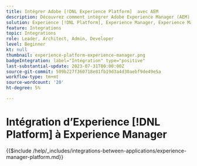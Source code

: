 ```yaml
---
title: Intégrer Adobe [!DNL Experience Platform]  avec AEM
description: Découvrez comment intégrer Adobe Experience Manager (AEM) à Experience [!DNL Platform].
solution: Experience [!DNL Platform], Experience Manager, Experience Manager Sites
feature: Integrations
topic: Integrations
role: Leader, Architect, Admin, Developer
level: Beginner
kt: null
thumbnail: experience-platform-experience-manager.png
badgeIntegration: label="Intégration" type="positive"
last-substantial-update: 2023-07-31T00:00:00Z
source-git-commit: 509b227f360718e81fb19d3a4d30aebf9de49e5a
workflow-type: tm+mt
source-wordcount: '20'
ht-degree: 5%

---
```



# Intégration d’Experience [!DNL Platform] à Experience Manager

{{$include /help/_includes/integrations-between-applications/experience-manager-platform.md}}
